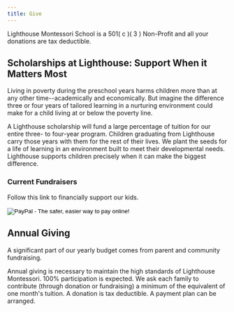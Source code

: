```yaml
---
title: Give
---
```


<a name="give_now"></a>

Lighthouse Montessori School is a 501( c )( 3 ) Non-Profit and all your donations are tax deductible.

<a name="scholarship"></a>

Scholarships at Lighthouse: Support When it Matters Most
--------------------------------------------------------

Living in poverty during the preschool years harms children more than at any other time--academically and economically. But imagine the difference three or four years of tailored learning in a nurturing environment could make for a child living at or below the poverty line.

A Lighthouse scholarship will fund a large percentage of tuition for our entire three- to four-year program. Children graduating from Lighthouse carry those years with them for the rest of their lives. We plant the seeds for a life of learning in an environment built to meet their developmental needs. Lighthouse supports children precisely when it can make the biggest difference.

### Current Fundraisers

Follow this link to financially support our kids.

<form action="https://www.paypal.com/cgi-bin/webscr" method="post">
<input type="hidden" name="cmd" value="_s-xclick">
<input type="hidden" name="hosted_button_id" value="3NWPUJNPWSUGN">
<input type="image" src="https://www.paypalobjects.com/en_US/i/btn/btn_donate_LG.gif" border="0" name="submit" alt="PayPal - The safer, easier way to pay online!">
<img alt="" border="0" src="https://www.paypalobjects.com/en_US/i/scr/pixel.gif" width="1" height="1">
</form>

<a name="annual_giving"></a>

Annual Giving
-------------

A significant part of our yearly budget comes from parent and community fundraising.

Annual giving is necessary to maintain the high standards of Lighthouse Montessori. 100% participation is expected. We ask each family to contribute (through donation or fundraising) a minimum of the equivalent of one month's tuition. A donation is tax deductible. A payment plan can be arranged.
